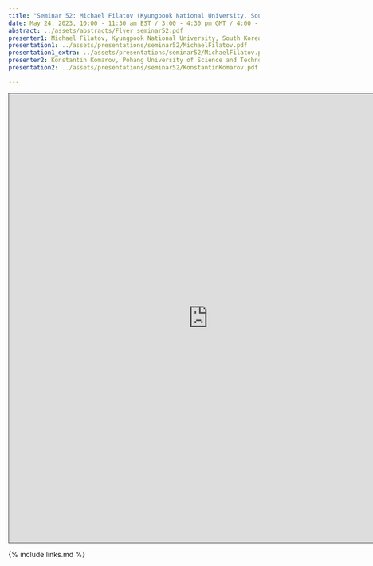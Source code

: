 ```yaml
---
title: "Seminar 52: Michael Filatov (Kyungpook National University, South Korea) and Konstantin Komarov (Pohang University of Science and Technology, South Korea)"
date: May 24, 2023, 10:00 - 11:30 am EST / 3:00 - 4:30 pm GMT / 4:00 - 5:30 CET, Paris / 10:00 pm - 11:30 pm CST Beijing
abstract: ../assets/abstracts/Flyer_seminar52.pdf
presenter1: Michael Filatov, Kyungpook National University, South Korea
presentation1: ../assets/presentations/seminar52/MichaelFilatov.pdf
presentation1_extra: ../assets/presentations/seminar52/MichaelFilatov.ppt
presenter2: Konstantin Komarov, Pohang University of Science and Technology, South Korea
presentation2: ../assets/presentations/seminar52/KonstantinKomarov.pdf

---
```


<iframe src="https://ub.hosted.panopto.com/Panopto/Pages/Embed.aspx?id=3a7f7665-3a09-49ae-a4cc-b00c01090765
&autoplay=false&offerviewer=true&showtitle=true&showbrand=true&captions=false&interactivity=all" height="900" width="800" 
style="border: 1px solid #464646;" allowfullscreen allow="autoplay"></iframe>




{% include links.md %}


